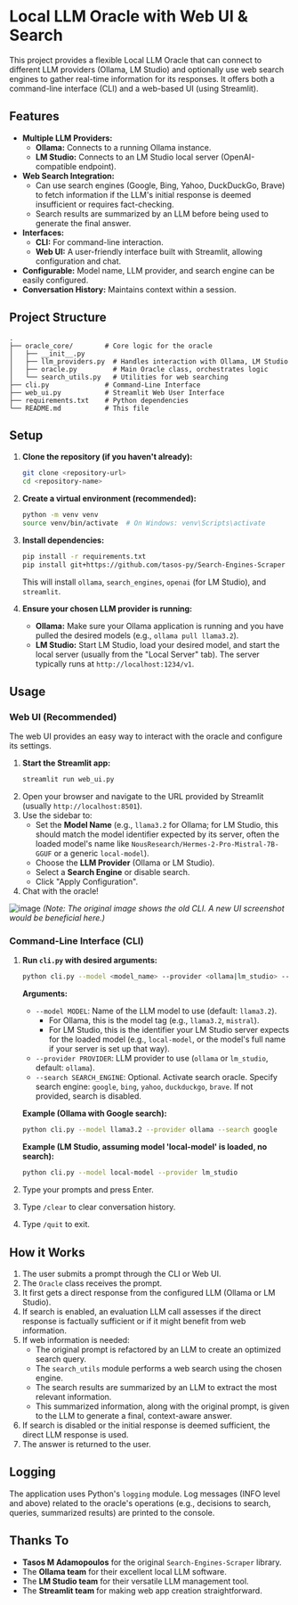 # Local LLM Oracle with Web UI & Search

This project provides a flexible Local LLM Oracle that can connect to different LLM providers (Ollama, LM Studio) and optionally use web search engines to gather real-time information for its responses. It offers both a command-line interface (CLI) and a web-based UI (using Streamlit).

## Features

- **Multiple LLM Providers:**
    - **Ollama:** Connects to a running Ollama instance.
    - **LM Studio:** Connects to an LM Studio local server (OpenAI-compatible endpoint).
- **Web Search Integration:**
    - Can use search engines (Google, Bing, Yahoo, DuckDuckGo, Brave) to fetch information if the LLM's initial response is deemed insufficient or requires fact-checking.
    - Search results are summarized by an LLM before being used to generate the final answer.
- **Interfaces:**
    - **CLI:** For command-line interaction.
    - **Web UI:** A user-friendly interface built with Streamlit, allowing configuration and chat.
- **Configurable:** Model name, LLM provider, and search engine can be easily configured.
- **Conversation History:** Maintains context within a session.

## Project Structure

```
.
├── oracle_core/        # Core logic for the oracle
│   ├── __init__.py
│   ├── llm_providers.py  # Handles interaction with Ollama, LM Studio
│   ├── oracle.py         # Main Oracle class, orchestrates logic
│   └── search_utils.py   # Utilities for web searching
├── cli.py              # Command-Line Interface
├── web_ui.py           # Streamlit Web User Interface
├── requirements.txt    # Python dependencies
└── README.md           # This file
```

## Setup

1.  **Clone the repository (if you haven't already):**
    ```bash
    git clone <repository-url>
    cd <repository-name>
    ```

2.  **Create a virtual environment (recommended):**
    ```bash
    python -m venv venv
    source venv/bin/activate  # On Windows: venv\Scripts\activate
    ```

3.  **Install dependencies:**
    ```bash
    pip install -r requirements.txt
    pip install git+https://github.com/tasos-py/Search-Engines-Scraper
    ```
    This will install `ollama`, `search_engines`, `openai` (for LM Studio), and `streamlit`.

4.  **Ensure your chosen LLM provider is running:**
    *   **Ollama:** Make sure your Ollama application is running and you have pulled the desired models (e.g., `ollama pull llama3.2`).
    *   **LM Studio:** Start LM Studio, load your desired model, and start the local server (usually from the "Local Server" tab). The server typically runs at `http://localhost:1234/v1`.

## Usage

### Web UI (Recommended)

The web UI provides an easy way to interact with the oracle and configure its settings.

1.  **Start the Streamlit app:**
    ```bash
    streamlit run web_ui.py
    ```
2.  Open your browser and navigate to the URL provided by Streamlit (usually `http://localhost:8501`).
3.  Use the sidebar to:
    *   Set the **Model Name** (e.g., `llama3.2` for Ollama; for LM Studio, this should match the model identifier expected by its server, often the loaded model's name like `NousResearch/Hermes-2-Pro-Mistral-7B-GGUF` or a generic `local-model`).
    *   Choose the **LLM Provider** (Ollama or LM Studio).
    *   Select a **Search Engine** or disable search.
    *   Click "Apply Configuration".
4.  Chat with the oracle!

![image](https://github.com/user-attachments/assets/09423e76-2797-44fa-a8e6-c2ff025f3e25)
*(Note: The original image shows the old CLI. A new UI screenshot would be beneficial here.)*

### Command-Line Interface (CLI)

1.  **Run `cli.py` with desired arguments:**
    ```bash
    python cli.py --model <model_name> --provider <ollama|lm_studio> --search <search_engine_name>
    ```
    **Arguments:**
    *   `--model MODEL`: Name of the LLM model to use (default: `llama3.2`).
        *   For Ollama, this is the model tag (e.g., `llama3.2`, `mistral`).
        *   For LM Studio, this is the identifier your LM Studio server expects for the loaded model (e.g., `local-model`, or the model's full name if your server is set up that way).
    *   `--provider PROVIDER`: LLM provider to use (`ollama` or `lm_studio`, default: `ollama`).
    *   `--search SEARCH_ENGINE`: Optional. Activate search oracle. Specify search engine: `google`, `bing`, `yahoo`, `duckduckgo`, `brave`. If not provided, search is disabled.

    **Example (Ollama with Google search):**
    ```bash
    python cli.py --model llama3.2 --provider ollama --search google
    ```
    **Example (LM Studio, assuming model 'local-model' is loaded, no search):**
    ```bash
    python cli.py --model local-model --provider lm_studio
    ```

2.  Type your prompts and press Enter.
3.  Type `/clear` to clear conversation history.
4.  Type `/quit` to exit.

## How it Works

1.  The user submits a prompt through the CLI or Web UI.
2.  The `Oracle` class receives the prompt.
3.  It first gets a direct response from the configured LLM (Ollama or LM Studio).
4.  If search is enabled, an evaluation LLM call assesses if the direct response is factually sufficient or if it might benefit from web information.
5.  If web information is needed:
    *   The original prompt is refactored by an LLM to create an optimized search query.
    *   The `search_utils` module performs a web search using the chosen engine.
    *   The search results are summarized by an LLM to extract the most relevant information.
    *   This summarized information, along with the original prompt, is given to the LLM to generate a final, context-aware answer.
6.  If search is disabled or the initial response is deemed sufficient, the direct LLM response is used.
7.  The answer is returned to the user.

## Logging

The application uses Python's `logging` module. Log messages (INFO level and above) related to the oracle's operations (e.g., decisions to search, queries, summarized results) are printed to the console.

## Thanks To

-   **Tasos M Adamopoulos** for the original `Search-Engines-Scraper` library.
-   The **Ollama team** for their excellent local LLM software.
-   The **LM Studio team** for their versatile LLM management tool.
-   The **Streamlit team** for making web app creation straightforward.
